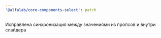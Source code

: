 ```yaml
---
'@alfalab/core-components-select': patch
---
```


Исправлена синхронизация между значениями из пропсов и внутри слайдера
